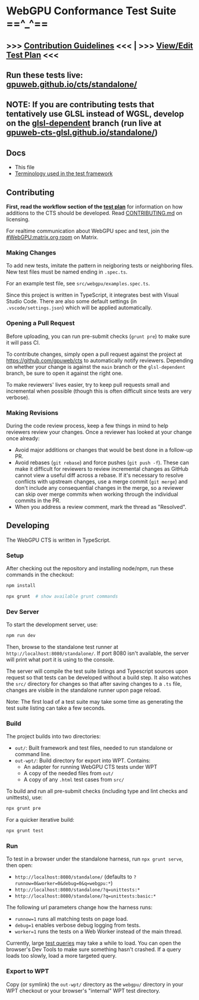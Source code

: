 # WebGPU Conformance Test Suite ==^_^==

## &gt;&gt;&gt; [**Contribution Guidelines**](https://github.com/gpuweb/gpuweb/wiki/WebGPU-CTS-guidelines) &lt;&lt;&lt; | &gt;&gt;&gt; [**View/Edit Test Plan**](https://hackmd.io/@webgpu/H1MwoqqAU) &lt;&lt;&lt;

## Run these tests live: [gpuweb.github.io/cts/standalone/](https://gpuweb.github.io/cts/standalone/)

## **NOTE**: If you are contributing tests that tentatively use GLSL instead of WGSL, develop on the [glsl-dependent](https://github.com/gpuweb/cts/tree/glsl-dependent) branch (run live at [gpuweb-cts-glsl.github.io/standalone/](http://gpuweb-cts-glsl.github.io/standalone/))

## Docs

- This file
- [Terminology used in the test framework](docs/terms.md)

## Contributing

**First, read the workflow section of the [test plan](https://hackmd.io/@webgpu/H1MwoqqAU)**
for information on how additions to the CTS should be developed.
Read [CONTRIBUTING.md](CONTRIBUTING.md) on licensing.

For realtime communication about WebGPU spec and test, join the
[#WebGPU:matrix.org room](https://app.element.io/#/room/#WebGPU:matrix.org)
on Matrix.

### Making Changes

To add new tests, imitate the pattern in neigboring tests or
neighboring files. New test files must be named ending in `.spec.ts`.

For an example test file, see `src/webgpu/examples.spec.ts`.

Since this project is written in TypeScript, it integrates best with Visual
Studio Code. There are also some default settings (in `.vscode/settings.json`)
which will be applied automatically.

### Opening a Pull Request

Before uploading, you can run pre-submit checks (`grunt pre`) to make sure
it will pass CI.

To contribute changes, simply open a pull request against the project at
<https://github.com/gpuweb/cts> to automatically notify reviewers.
Depending on whether your change is against the `main` branch or the
`glsl-dependent` branch, be sure to open it against the right one.

To make reviewers' lives easier, try to keep pull requests small and
incremental when possible (though this is often difficult since tests are very
verbose).

### Making Revisions

During the code review process, keep a few things in mind to help reviewers
review your changes. Once a reviewer has looked at your change once already:

- Avoid major additions or changes that would be best done in a follow-up PR.
- Avoid rebases (`git rebase`) and force pushes (`git push -f`). These can make
  it difficult for reviewers to review incremental changes as GitHub cannot
  view a useful diff across a rebase. If it's necessary to resolve conflicts
  with upstream changes, use a merge commit (`git merge`) and don't include any
  consequential changes in the merge, so a reviewer can skip over merge commits
  when working through the individual commits in the PR.
- When you address a review comment, mark the thread as "Resolved".

## Developing

The WebGPU CTS is written in TypeScript.

### Setup

After checking out the repository and installing node/npm, run these commands
in the checkout:

```sh
npm install

npx grunt  # show available grunt commands
```

### Dev Server

To start the development server, use:

```sh
npm run dev
```

Then, browse to the standalone test runner at `http://localhost:8080/standalone/`. If port 8080 isn't available, the server will print what port it is using to the console.

The server will compile the test suite listings and Typescript sources upon request so that tests can be developed without a build step. It also watches the `src/` directory for changes so that after saving changes to a `.ts` file, changes are visible in the standalone runner upon page reload.

Note: The first load of a test suite may take some time as generating the test suite listing can take a few seconds.

### Build

The project builds into two directories:

- `out/`: Built framework and test files, needed to run standalone or command line.
- `out-wpt/`: Build directory for export into WPT. Contains:
    - An adapter for running WebGPU CTS tests under WPT
    - A copy of the needed files from `out/`
    - A copy of any `.html` test cases from `src/`

To build and run all pre-submit checks (including type and lint checks and
unittests), use:

```sh
npx grunt pre
```

For a quicker iterative build:

```sh
npx grunt test
```

### Run

To test in a browser under the standalone harness, run `npx grunt serve`, then
open:

- `http://localhost:8080/standalone/` (defaults to `?runnow=0&worker=0&debug=0&q=webgpu:*`)
- `http://localhost:8080/standalone/?q=unittests:*`
- `http://localhost:8080/standalone/?q=unittests:basic:*`

The following url parameters change how the harness runs:

- `runnow=1` runs all matching tests on page load.
- `debug=1` enables verbose debug logging from tests.
- `worker=1` runs the tests on a Web Worker instead of the main thread.

Currently, large [test queries](docs/terms.md) may take a while to load.
You can open the browser's Dev Tools to make sure something hasn't crashed.
If a query loads too slowly, load a more targeted query.

### Export to WPT

Copy (or symlink) the `out-wpt/` directory as the `webgpu/` directory in your
WPT checkout or your browser's "internal" WPT test directory.
